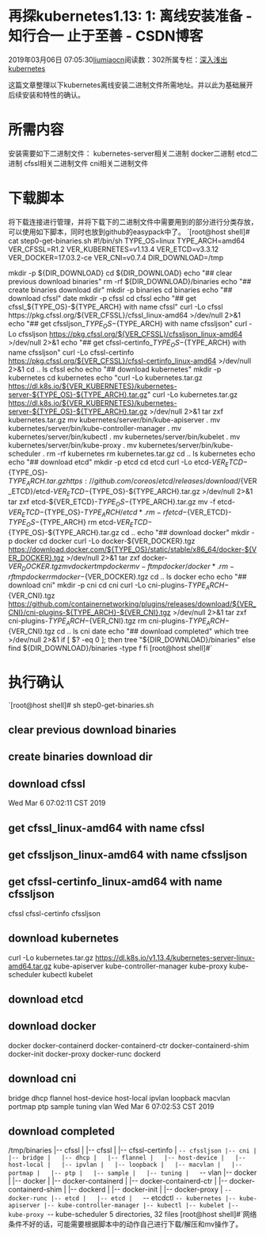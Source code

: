 
# 再探kubernetes1.13: 1: 离线安装准备 - 知行合一 止于至善 - CSDN博客

2019年03月06日 07:05:30[liumiaocn](https://me.csdn.net/liumiaocn)阅读数：302所属专栏：[深入浅出kubernetes](https://blog.csdn.net/column/details/12761.html)



这篇文章整理以下kubernetes离线安装二进制文件所需地址。并以此为基础展开后续安装和特性的确认。
# 所需内容
安装需要如下二进制文件：
kubernetes-server相关二进制
docker二进制
etcd二进制
cfssl相关二进制文件
cni相关二进制文件
# 下载脚本
将下载连接进行管理，并将下载下的二进制文件中需要用到的部分进行分类存放，可以使用如下脚本，同时也放到github的easypack中了。
`[root@host shell]# cat step0-get-binaries.sh 
#!/bin/sh
TYPE_OS=linux
TYPE_ARCH=amd64
VER_CFSSL=R1.2
VER_KUBERNETES=v1.13.4
VER_ETCD=v3.3.12
VER_DOCKER=17.03.2-ce
VER_CNI=v0.7.4
DIR_DOWNLOAD=/tmp

mkdir -p ${DIR_DOWNLOAD}
cd ${DIR_DOWNLOAD}
echo "## clear previous download binaries"
rm -rf ${DIR_DOWNLOAD}/binaries
echo "## create binaries download dir"
mkdir -p binaries
cd binaries
echo "## download cfssl"
date
mkdir -p cfssl
cd cfssl
echo "## get cfssl_${TYPE_OS}-${TYPE_ARCH} with name cfssl"
curl -Lo cfssl https://pkg.cfssl.org/${VER_CFSSL}/cfssl_linux-amd64 >/dev/null 2>&1
echo "## get cfssljson_${TYPE_OS}-${TYPE_ARCH} with name cfssljson"
curl -Lo cfssljson https://pkg.cfssl.org/${VER_CFSSL}/cfssljson_linux-amd64 >/dev/null 2>&1
echo "## get cfssl-certinfo_${TYPE_OS}-${TYPE_ARCH} with name cfssljson"
curl -Lo cfssl-certinfo https://pkg.cfssl.org/${VER_CFSSL}/cfssl-certinfo_linux-amd64 >/dev/null 2>&1
cd ..
ls cfssl
echo
echo "## download kubernetes"
mkdir -p kubernetes
cd kubernetes
echo "curl -Lo kubernetes.tar.gz https://dl.k8s.io/${VER_KUBERNETES}/kubernetes-server-${TYPE_OS}-${TYPE_ARCH}.tar.gz"
curl -Lo kubernetes.tar.gz https://dl.k8s.io/${VER_KUBERNETES}/kubernetes-server-${TYPE_OS}-${TYPE_ARCH}.tar.gz >/dev/null 2>&1
tar zxf kubernetes.tar.gz
mv kubernetes/server/bin/kube-apiserver .
mv kubernetes/server/bin/kube-controller-manager .
mv kubernetes/server/bin/kubectl .
mv kubernetes/server/bin/kubelet .
mv kubernetes/server/bin/kube-proxy .
mv kubernetes/server/bin/kube-scheduler .
rm -rf kubernetes
rm kubernetes.tar.gz
cd ..
ls kubernetes
echo 
echo "## download etcd"
mkdir -p etcd
cd etcd
curl -Lo etcd-${VER_ETCD}-${TYPE_OS}-${TYPE_ARCH}.tar.gz https://github.com/coreos/etcd/releases/download/${VER_ETCD}/etcd-${VER_ETCD}-${TYPE_OS}-${TYPE_ARCH}.tar.gz >/dev/null 2>&1
tar zxf etcd-${VER_ETCD}-${TYPE_OS}-${TYPE_ARCH}.tar.gz
mv -f etcd-${VER_ETCD}-${TYPE_OS}-${TYPE_ARCH}/etcd* .
rm -rf etcd-${VER_ETCD}-${TYPE_OS}-${TYPE_ARCH}
rm etcd-${VER_ETCD}-${TYPE_OS}-${TYPE_ARCH}.tar.gz
cd ..
echo "## download docker"
mkdir -p docker
cd docker
curl -Lo docker-${VER_DOCKER}.tgz https://download.docker.com/${TYPE_OS}/static/stable/x86_64/docker-${VER_DOCKER}.tgz >/dev/null 2>&1
tar zxf docker-${VER_DOCKER}.tgz
mv docker tmpdocker
mv -f tmpdocker/docker* .
rm -rf tmpdocker
rm docker-${VER_DOCKER}.tgz
cd ..
ls docker
echo
echo "## download cni"
mkdir -p cni
cd cni
curl -Lo cni-plugins-${TYPE_ARCH}-${VER_CNI}.tgz https://github.com/containernetworking/plugins/releases/download/${VER_CNI}/cni-plugins-${TYPE_ARCH}-${VER_CNI}.tgz >/dev/null 2>&1
tar zxf cni-plugins-${TYPE_ARCH}-${VER_CNI}.tgz
rm cni-plugins-${TYPE_ARCH}-${VER_CNI}.tgz
cd ..
ls cni
date
echo "## download completed"
which tree >/dev/null 2>&1
if [ $? -eq 0 ]; then
  tree "${DIR_DOWNLOAD}/binaries"
else
  find ${DIR_DOWNLOAD}/binaries -type f
fi
[root@host shell]#`
# 执行确认
`[root@host shell]# sh step0-get-binaries.sh 
## clear previous download binaries
## create binaries download dir
## download cfssl
Wed Mar  6 07:02:11 CST 2019
## get cfssl_linux-amd64 with name cfssl
## get cfssljson_linux-amd64 with name cfssljson
## get cfssl-certinfo_linux-amd64 with name cfssljson
cfssl  cfssl-certinfo  cfssljson
## download kubernetes
curl -Lo kubernetes.tar.gz https://dl.k8s.io/v1.13.4/kubernetes-server-linux-amd64.tar.gz
kube-apiserver	kube-controller-manager  kube-proxy  kube-scheduler  kubectl  kubelet
## download etcd
## download docker
docker	docker-containerd  docker-containerd-ctr  docker-containerd-shim  docker-init  docker-proxy  docker-runc  dockerd
## download cni
bridge	dhcp  flannel  host-device  host-local	ipvlan	loopback  macvlan  portmap  ptp  sample  tuning  vlan
Wed Mar  6 07:02:53 CST 2019
## download completed
/tmp/binaries
|-- cfssl
|   |-- cfssl
|   |-- cfssl-certinfo
|   `-- cfssljson
|-- cni
|   |-- bridge
|   |-- dhcp
|   |-- flannel
|   |-- host-device
|   |-- host-local
|   |-- ipvlan
|   |-- loopback
|   |-- macvlan
|   |-- portmap
|   |-- ptp
|   |-- sample
|   |-- tuning
|   `-- vlan
|-- docker
|   |-- docker
|   |-- docker-containerd
|   |-- docker-containerd-ctr
|   |-- docker-containerd-shim
|   |-- dockerd
|   |-- docker-init
|   |-- docker-proxy
|   `-- docker-runc
|-- etcd
|   |-- etcd
|   `-- etcdctl
`-- kubernetes
    |-- kube-apiserver
    |-- kube-controller-manager
    |-- kubectl
    |-- kubelet
    |-- kube-proxy
    `-- kube-scheduler
5 directories, 32 files
[root@host shell]#`网络条件不好的话，可能需要根据脚本中的动作自己进行下载/解压和mv操作了。

